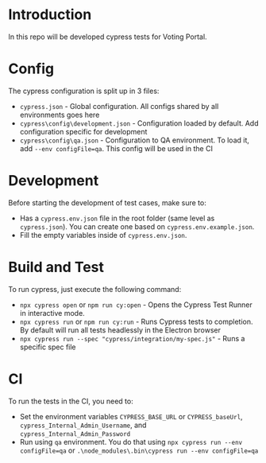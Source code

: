 # Introduction
In this repo will be developed cypress tests for Voting Portal.

# Config
The cypress configuration is split up in 3 files:
- `cypress.json` - Global configuration. All configs shared by all environments goes here
- `cypress\config\development.json` - Configuration loaded by default. Add configuration specific for development
- `cypress\config\qa.json` - Configuration to QA environment. To load it, add `--env configFile=qa`. This config will be used in the CI

# Development
Before starting the development of test cases, make sure to:
* Has a `cypress.env.json` file in the root folder (same level as `cypress.json`). You can create one based on `cypress.env.example.json`.
* Fill the empty variables inside of `cypress.env.json`.

# Build and Test
To run cypress, just execute the following command:
- `npx cypress open` or `npm run cy:open` - Opens the Cypress Test Runner in interactive mode.
- `npx cypress run` or `npm run cy:run` - Runs Cypress tests to completion. By default will run all tests headlessly in the Electron browser
- `npx cypress run --spec "cypress/integration/my-spec.js"` - Runs a specific spec file

# CI
To run the tests in the CI, you need to:
- Set the environment variables `CYPRESS_BASE_URL` or `CYPRESS_baseUrl`, `cypress_Internal_Admin_Username`, and `cypress_Internal_Admin_Password`
- Run using `qa` environment. You do that using `npx cypress run --env configFile=qa` or `.\node_modules\.bin\cypress run --env configFile=qa`